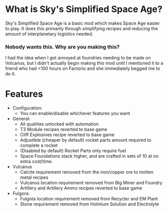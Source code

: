 # What is Sky's Simplified Space Age?
Sky's Simplified Space Age is a basic mod which makes Space Age easier to play.
It does this primarily through simplifying recipes and reducing the amount of interplanetary logistics needed.

### Nobody wants this.  Why are you making this?
I had the idea when I got annoyed at foundries needing to be made on Volcanus, but I didn't actually begin making this mod until I mentioned it to a friend who had <100 hours on Factorio and she immediately begged me to do it.

# Features
* Configuration:
  * You can enable/disable whichever features you want
* General:
  * All qualities unlocked with automation
  * T3 Module recipes reverted to base game
  * Cliff Explosives recipe reverted to base game
  * Adjustible (cheaper by default) rocket parts amount required to complete a rocket
  * (Disabled by default) Rocket Parts only require fuel
  * Space Foundations stack higher, and are crafted in sets of 10 at no extra cost/time.
* Vulcanus
  * Calcite requirement removed from the iron/copper ore to molten metal recipes
  * Vulcanus location requirement removed from Big Miner and Foundry
  * Artillery and Artillery Ammo recipes reverted to base game
* Fulgora:
  * Fulgota location requirement removed from Recycler and EM Plant
  * Stone requirement removed from Holmium Solution and Electrolyte
